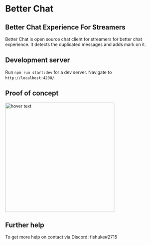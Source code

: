 # Better Chat
## Better Chat Experience For Streamers

Better Chat is open source chat client for streamers for better chat experience. It detects the duplicated messages and adds mark on it.

## Development server

Run `npm run start:dev` for a dev server. Navigate to `http://localhost:4200/`.

## Proof of concept

<img src="https://github.com/fishuke/better-chat/blob/master/src/assets/img/POC.PNG?raw=true" width="350" title="hover text">

## Further help

To get more help on contact via Discord: fishuke#2715
